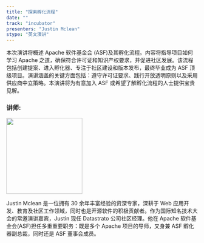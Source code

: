 ```yaml
---
title: "探索孵化流程"
date: ""
track: "incubator"
presenters: "Justin Mclean"
stype: "英文演讲"
--- 
```


本次演讲将概述 Apache 软件基金会 (ASF)及其孵化流程。内容将指导项目如何学习 Apache 之道，确保符合许可证和知识产权要求，并促进社区发展。该流程包括创建提案、进入孵化器、专注于社区建设和版本发布，最终毕业成为 ASF 顶级项目。演讲涵盖的关键方面包括：遵守许可证要求、践行开放透明原则以及采用供应商中立策略。本演讲将为有意加入 ASF 或希望了解孵化流程的人士提供宝贵见解。

### 讲师:

<img src="https://sessionize.com/image/f7f9-400o400o1-psgL8jgznDsATwZF9JLL66.jpg" width="200" /><br/>

Justin Mclean 是一位拥有 30 余年丰富经验的资深专家，深耕于 Web 应用开发、教育及社区工作领域，同时也是开源软件的积极贡献者。作为国际知名技术大会的常邀演讲嘉宾，Justin 现任 Datastrato 公司社区经理。他在 Apache 软件基金会(ASF)担任多重重要职务：既是多个 Apache 项目的导师，又身兼 ASF 孵化器副总裁，同时还是 ASF 董事会成员。